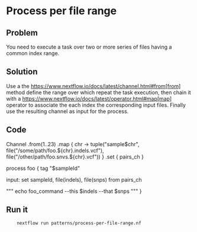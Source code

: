 # Process per file range 

## Problem 

You need to execute a task over two or more series of files having a common index range. 

## Solution 

Use a the https://www.nextflow.io/docs/latest/channel.html#from[from] method 
define the range over which repeat the task execution, 
then chain it with a https://www.nextflow.io/docs/latest/operator.html#map[map] operator 
to associate the each index the corresponding input files. Finally use the resulting channel as input for the process.

## Code 

Channel
  .from(1..23)
  .map { chr -> tuple("sample$chr", file("/some/path/foo.${chr}.indels.vcf"), file("/other/path/foo.snvs.${chr}.vcf")) }
  .set { pairs_ch }
  
  
process foo {
  tag "$sampleId"
  
  input: 
  set sampleId, file(indels), file(snps) from pairs_ch
  
  """
  echo foo_command --this $indels --that $snps
  """
} 


## Run it 


        nextflow run patterns/process-per-file-range.nf

